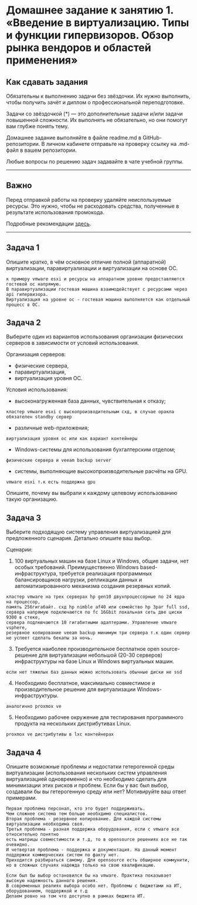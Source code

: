 
# Домашнее задание к занятию 1.  «Введение в виртуализацию. Типы и функции гипервизоров. Обзор рынка вендоров и областей применения»


## Как сдавать задания

Обязательны к выполнению задачи без звёздочки. Их нужно выполнить, чтобы получить зачёт и диплом о профессиональной переподготовке.

Задачи со звёздочкой (*) — это дополнительные задачи и/или задачи повышенной сложности. Их выполнять не обязательно, но они помогут вам глубже понять тему.

Домашнее задание выполняйте в файле readme.md в GitHub-репозитории. В личном кабинете отправьте на проверку ссылку на .md-файл в вашем репозитории.

Любые вопросы по решению задач задавайте в чате учебной группы.

---

## Важно

Перед отправкой работы на проверку удаляйте неиспользуемые ресурсы.
Это нужно, чтобы не расходовать средства, полученные в результате использования промокода.

Подробные рекомендации [здесь](https://github.com/netology-code/virt-homeworks/blob/virt-11/r/README.md).

---

## Задача 1

Опишите кратко, в чём основное отличие полной (аппаратной) виртуализации, паравиртуализации и виртуализации на основе ОС.
```При полной аппаратной виртуализации используется специализированный гипервизор
к примеру vmware esxi и ресурсы на аппаратном уровне предоставляются гостевой ос напрямую.
В паравиртуализации гостевая машина взаимодействует с ресурсами через api гипервизора.
Виртуализация на уровне ос - гостевая машина выполняется как отдельный процесс в ОС.
```

## Задача 2

Выберите один из вариантов использования организации физических серверов в зависимости от условий использования.

Организация серверов:

- физические сервера,
- паравиртуализация,
- виртуализация уровня ОС.

Условия использования:

- высоконагруженная база данных, чувствительная к отказу; 
```
кластер vmware esxi с выскопроизводительным схд, в случае оракла обязателен standby сервер
```
- различные web-приложения;
```
виртуализация уровня ос или как вариант контейнеры
```
- Windows-системы для использования бухгалтерским отделом; 
```
физические сервера и veeam backup server
```
- системы, выполняющие высокопроизводительные расчёты на GPU.
```
vmware esxi т.к есть поддержка gpu
```
Опишите, почему вы выбрали к каждому целевому использованию такую организацию.

## Задача 3

Выберите подходящую систему управления виртуализацией для предложенного сценария. Детально опишите ваш выбор.

Сценарии:

1. 100 виртуальных машин на базе Linux и Windows, общие задачи, нет особых требований. Преимущественно Windows based-инфраструктура, требуется реализация программных балансировщиков нагрузки, репликации данных и автоматизированного механизма создания резервных копий.
```
кластер vmware на трех серверах hp gen10 двухпроцессорные по 24 ядра на процессор,
память 256гигабайт. схд hp nimble af40 или семейство hp 3par full ssd, 
сервера напрямую подключаются по fc 16Gbit локальная сеть две циски 9300 в стеке, 
сервера подлкючаются 10 гигабитными адаптерами. Управление vmware vsphere,
резервное копирование veeam backup минимум три сервера т.к один сервер не успеет сделать бекапы за ночь.
```
3. Требуется наиболее производительное бесплатное open source-решение для виртуализации небольшой (20-30 серверов) инфраструктуры на базе Linux и Windows виртуальных машин.
```proxmox ve, сервера можно взять попроще и схд достаточно hp msa 2050/2060
если нет тяжелых баз данных можно использовать обычные диски не ssd
```
4. Необходимо бесплатное, максимально совместимое и производительное решение для виртуализации Windows-инфраструктуры.
```
аналогично proxmox ve
```
5. Необходимо рабочее окружение для тестирования программного продукта на нескольких дистрибутивах Linux.
```
proxmox ve дистрибутивы в lxc контейнерах
```
## Задача 4

Опишите возможные проблемы и недостатки гетерогенной среды виртуализации (использования нескольких систем управления виртуализацией одновременно) и что необходимо сделать для минимизации этих рисков и проблем. Если бы у вас был выбор, создавали бы вы гетерогенную среду или нет? Мотивируйте ваш ответ примерами.
```
Первая проблема персонал, кто это будет поддерживать.
Чем сложнее система тем больше необхдимо специалистов.
Вторая проблема - резервное копирование. Для каждой системы виртуализации необходима своя.
Третья проблема - разная поддержка оборудования, если с vmware все относительно понятно
есть матрицы совместимости и т.д, то в opensource решениях все не так очевидно.
И четвертая проблема - поддержка и документация. На данный момент поддержки коммерческих систем по факту нет.
Приходится разбираться самому. Для opensource есть обширное коммунити, но в сложных случаях надежда только на свою квалификацию.

Если был бы выбор остановился бы на vmware. Практика показывает высокую надежность данного решения.
В современных реалиях выбора особо нет. Проблемы с бюджетами на ИТ, оборудованием, поддержкой и т.д
Делаем ровно на том что доступно в рамках бюджета ИТ.

```

